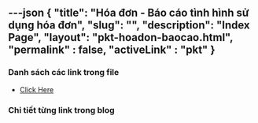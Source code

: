 ---json
{
    "title": "Hóa đơn - Báo cáo tình hình sử dụng hóa đơn",
    "slug": "",
    "description": "Index Page",
    "layout": "pkt-hoadon-baocao.html",
    "permalink" : false,
    "activeLink" : "pkt"
}
---


### Danh sách các link trong file
- [Click Here](./blog-list.html)

### Chi tiết từng link trong blog